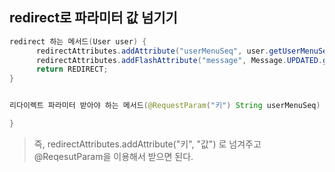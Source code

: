 ## redirect로 파라미터 값 넘기기

```java
redirect 하는 메서드(User user) {
      redirectAttributes.addAttribute("userMenuSeq", user.getUserMenuSeq());
      redirectAttributes.addFlashAttribute("message", Message.UPDATED.getMsg());
      return REDIRECT;
}


리다이렉트 파라미터 받아야 하는 메서드(@RequestParam("키") String userMenuSeq) {

}
```

> 즉, redirectAttributes.addAttribute("키", "값") 로 넘겨주고 @ReqesutParam을 이용해서 받으면 된다.

